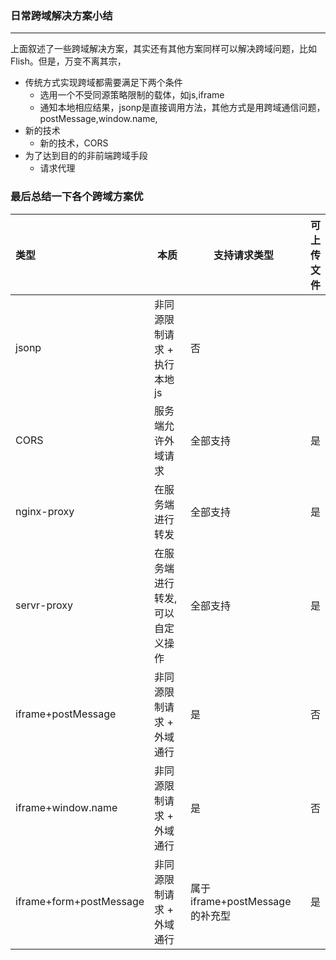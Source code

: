 ### 日常跨域解决方案小结
-------

上面叙述了一些跨域解决方案，其实还有其他方案同样可以解决跨域问题，比如Flish。但是，万变不离其宗，

* 传统方式实现跨域都需要满足下两个条件
    * 选用一个不受同源策略限制的载体，如js,iframe
    * 通知本地相应结果，jsonp是直接调用方法，其他方式是用跨域通信问题，postMessage,window.name,
* 新的技术
    * 新的技术，CORS
* 为了达到目的的非前端跨域手段
    * 请求代理

### 最后总结一下各个跨域方案优

|类型|本质|支持请求类型|可上传文件|
|:--|----|----|----:|
|jsonp|非同源限制请求 + 执行本地js | 否|
|CORS|服务端允许外域请求| 全部支持 | 是|
|nginx-proxy|在服务端进行转发| 全部支持 | 是|
|servr-proxy|在服务端进行转发,可以自定义操作| 全部支持 | 是|
|iframe+postMessage|非同源限制请求 + 外域通行| 是 | 否|
|iframe+window.name|非同源限制请求 + 外域通行| 是 | 否|
|iframe+form+postMessage|非同源限制请求 + 外域通行| 属于iframe+postMessage的补充型 | 是 |
